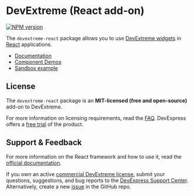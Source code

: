 # DevExtreme (React add-on)

[![NPM version](https://img.shields.io/npm/v/devextreme-react.svg?maxAge=43200)](https://www.npmjs.com/package/devextreme-react)

The `devextreme-react` package allows you to use [DevExtreme widgets](http://js.devexpress.com/Demos/WidgetsGallery/) in [React](https://reactjs.org) applications.

* [Documentation](https://js.devexpress.com/React/Documentation/Guide/React_Components/DevExtreme_React_Components/)
* [Component Demos](https://js.devexpress.com/React/Demos/WidgetsGallery/Demo/DataGrid/Overview/React/Light/)
* [Sandbox example](https://stackblitz.com/edit/devextreme-react)

## License

The `devextreme-react` package is an **MIT-licensed (free and open-source)** add-on to DevExtreme.

For more information on licensing requirements, read the [FAQ](https://js.devexpress.com/Licensing/). DevExpress offers a [free trial](http://js.devexpress.com/Buy/) of the product.

## Support & Feedback

For more information on the React framework and how to use it, read the [official documentation](https://react.dev/learn).

If you own an active [commercial DevExtreme license](https://js.devexpress.com/Licensing/#Commercial), submit your questions, suggestions, and bug reports to the [DevExpress Support Center](https://www.devexpress.com/sc). Alternatively, create a new [issue](https://github.com/DevExpress/devextreme/issues) in the GitHub repo.